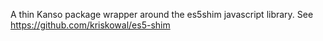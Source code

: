 A thin Kanso package wrapper around the es5shim javascript library.
See https://github.com/kriskowal/es5-shim
